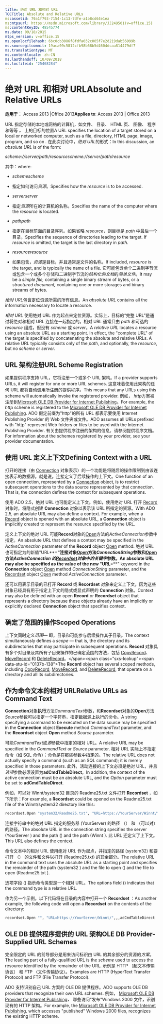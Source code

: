 ```yaml
---
title: 绝对 URL 和相对 URL
TOCTitle: Absolute and Relative URLs
ms:assetid: 79a1f793-7154-1c13-7dfe-a1b8cd64e1ea
ms:mtpsurl: https://msdn.microsoft.com/library/JJ249501(v=office.15)
ms:contentKeyID: 48545774
ms.date: 09/18/2015
mtps_version: v=office.15
ms.openlocfilehash: 6bc0cb3086f8fdfa032c005f7e2d219dab56999b
ms.sourcegitcommit: 19aca09c5812cfb98b68b5d4604dcaa814479df7
ms.translationtype: MT
ms.contentlocale: zh-CN
ms.lasthandoff: 10/09/2018
ms.locfileid: "25468284"
---
```

# <a name="absolute-and-relative-urls"></a><span data-ttu-id="0137b-102">绝对 URL 和相对 URL</span><span class="sxs-lookup"><span data-stu-id="0137b-102">Absolute and Relative URLs</span></span>

<span data-ttu-id="0137b-103">**适用于**： Access 2013 |Office 2013</span><span class="sxs-lookup"><span data-stu-id="0137b-103">**Applies to**: Access 2013 | Office 2013</span></span> 

<span data-ttu-id="0137b-104">URL 指定存储的本地或网络的计算机，如文件、 目录、 HTML 页、 图像、 程序和等等 *。* 上的目标的位置</span><span class="sxs-lookup"><span data-stu-id="0137b-104">A URL specifies the location of a target stored on a local or networked computer, such as a file, directory, HTML page, image, program, and so on *.*</span></span> <span data-ttu-id="0137b-105">在此次讨论中，*绝对 URL*的形式：</span><span class="sxs-lookup"><span data-stu-id="0137b-105">In this discussion, an *absolute URL* is of the form:</span></span>

<span data-ttu-id="0137b-106">*scheme://server/path/resource*</span><span class="sxs-lookup"><span data-stu-id="0137b-106">*scheme://server/path/resource*</span></span>

<span data-ttu-id="0137b-107">其中：</span><span class="sxs-lookup"><span data-stu-id="0137b-107">where:</span></span>

  - <span data-ttu-id="0137b-108">*scheme*</span><span class="sxs-lookup"><span data-stu-id="0137b-108">*scheme*</span></span>

  - <span data-ttu-id="0137b-109">指定如何访问*资源*。</span><span class="sxs-lookup"><span data-stu-id="0137b-109">Specifies how the *resource* is to be accessed.</span></span>

  - <span data-ttu-id="0137b-110">*server*</span><span class="sxs-lookup"><span data-stu-id="0137b-110">*server*</span></span>

  - <span data-ttu-id="0137b-111">指定*资源*所在的计算机的名称。</span><span class="sxs-lookup"><span data-stu-id="0137b-111">Specifies the name of the computer where the *resource* is located.</span></span>

  - <span data-ttu-id="0137b-112">*path*</span><span class="sxs-lookup"><span data-stu-id="0137b-112">*path*</span></span>

  - <span data-ttu-id="0137b-p102">指定在目标前面的目录序列。如果省略 *resource*，则目标是 *path* 中最后一个目录。</span><span class="sxs-lookup"><span data-stu-id="0137b-p102">Specifies the sequence of directories leading to the target. If *resource* is omitted, the target is the last directory in *path*.</span></span>

  - <span data-ttu-id="0137b-115">*resource*</span><span class="sxs-lookup"><span data-stu-id="0137b-115">*resource*</span></span>

  - <span data-ttu-id="0137b-116">如果包含，*资源*是目标，并且通常是文件的名称。</span><span class="sxs-lookup"><span data-stu-id="0137b-116">If included, *resource* is the target, and is typically the name of a file.</span></span> <span data-ttu-id="0137b-117">它可能包含单个二进制字节流或包含一个或多个存储和二进制字节流的*结构化的文档*的*简单文件*。</span><span class="sxs-lookup"><span data-stu-id="0137b-117">It may be a *simple file,* containing a single binary stream of bytes, or a *structured document,* containing one or more storages and binary streams of bytes.</span></span>

<span data-ttu-id="0137b-118">*绝对 URL*包含定位资源所需的所有信息。</span><span class="sxs-lookup"><span data-stu-id="0137b-118">An *absolute URL* contains all the information necessary to locate a resource.</span></span>

<span data-ttu-id="0137b-p104">*相对 URL* 使用绝对 URL 作为起点来定位资源。实际上，目标的“完整 URL”是通过将绝对和相对 URL 连接在一起指定的。相对 URL 通常只由 *path* 和可选的 *resource* 组成，但没有 *scheme* 或 *server*。</span><span class="sxs-lookup"><span data-stu-id="0137b-p104">A *relative URL* locates a resource using an absolute URL as a starting point. In effect, the "complete URL" of the target is specified by concatenating the absolute and relative URLs. A relative URL typically consists only of the *path*, and optionally, the *resource*, but no *scheme* or *server*.</span></span>

## <a name="url-scheme-registration"></a><span data-ttu-id="0137b-122">URL 架构注册</span><span class="sxs-lookup"><span data-stu-id="0137b-122">URL Scheme Registration</span></span>

<span data-ttu-id="0137b-123">如果提供程序支持 URL，它将注册一个或多个 URL 架构。</span><span class="sxs-lookup"><span data-stu-id="0137b-123">If a provider supports URLs, it will register for one or more URL schemes.</span></span> <span data-ttu-id="0137b-124">这意味着使用此架构的任何 URL 都将自动调用所注册的提供程序。</span><span class="sxs-lookup"><span data-stu-id="0137b-124">This means that any URLs using this scheme will automatically invoke the registered provider.</span></span> <span data-ttu-id="0137b-125">例如， *http*方案被注册到[Microsoft OLE DB Provider for Internet Publishing](microsoft-ole-db-provider-for-internet-publishing.md)。</span><span class="sxs-lookup"><span data-stu-id="0137b-125">For example, the *http* scheme is registered to the [Microsoft OLE DB Provider for Internet Publishing](microsoft-ole-db-provider-for-internet-publishing.md).</span></span> <span data-ttu-id="0137b-126">ADO 假定前缀为"http"的所有 URL 都表示要使用 Internet Publishing Provider 的 Web 文件夹或文件。</span><span class="sxs-lookup"><span data-stu-id="0137b-126">ADO assumes all URLs prefixed with "http" represent Web folders or files to be used with the Internet Publishing Provider.</span></span> <span data-ttu-id="0137b-127">有关由提供程序注册的架构的信息，请参阅提供程序文档。</span><span class="sxs-lookup"><span data-stu-id="0137b-127">For information about the schemes registered by your provider, see your provider documentation.</span></span>

## <a name="defining-context-with-a-url"></a><span data-ttu-id="0137b-128">使用 URL 定义上下文</span><span class="sxs-lookup"><span data-stu-id="0137b-128">Defining Context with a URL</span></span>

<span data-ttu-id="0137b-p106">打开的连接（由 [Connection](connection-object-ado.md) 对象表示）的一个功能是将随后的操作限制到由该连接表示的数据源。就是说，连接定义了后续操作的上下文。</span><span class="sxs-lookup"><span data-stu-id="0137b-p106">One function of an open connection, represented by a [Connection](connection-object-ado.md) object, is to restrict subsequent operations to the data source represented by that connection. That is, the connection defines the context for subsequent operations.</span></span>

<span data-ttu-id="0137b-p107">使用 ADO 2.5，绝对 URL 也可能定义上下文。例如，使用绝对 URL 打开 [Record](record-object-ado.md) 对象时，将隐式创建 **Connection** 对象以表示该 URL 所指定的资源。</span><span class="sxs-lookup"><span data-stu-id="0137b-p107">With ADO 2.5, an absolute URL may also define a context. For example, when a [Record](record-object-ado.md) object is opened with an absolute URL, a **Connection** object is implicitly created to represent the resource specified by the URL.</span></span>

<span data-ttu-id="0137b-133">定义上下文的绝对 URL 可能**Record**对象的[Open](open-method-ado-record.md)方法的*ActiveConnection*参数中指定。</span><span class="sxs-lookup"><span data-stu-id="0137b-133">An absolute URL that defines a context may be specified in the *ActiveConnection* parameter of the **Record** object [Open](open-method-ado-record.md) method.</span></span> <span data-ttu-id="0137b-134">绝对 URL 也可指定为的新值"URL**=**"**连接**对象[Open](open-method-ado-connection.md)方法*ConnectionString*参数和[Open](open-method-ado-recordset.md)方法*ActiveConnection 的[Recordset](recordset-object-ado.md)对象中的关键字*参数。</span><span class="sxs-lookup"><span data-stu-id="0137b-134">An absolute URL may also be specified as the value of the new "URL**=**" keyword in the **Connection** object [Open](open-method-ado-connection.md) method *ConnectionString* parameter, and the [Recordset](recordset-object-ado.md) object [Open](open-method-ado-recordset.md) method *ActiveConnection* parameter.</span></span>

<span data-ttu-id="0137b-135">还可以用表示目录的已打开 **Record** 或 **Recordset** 对象来定义上下文，因为这些对象已经具有用于指定上下文的隐式或显式声明的 **Connection** 对象。</span><span class="sxs-lookup"><span data-stu-id="0137b-135">Context may also be defined with an open **Record** or **Recordset** object that represents a directory because these objects already have an implicitly or explicitly declared **Connection** object that specifies context.</span></span>

## <a name="scoped-operations"></a><span data-ttu-id="0137b-136">确定了范围的操作</span><span class="sxs-lookup"><span data-stu-id="0137b-136">Scoped Operations</span></span>

<span data-ttu-id="0137b-137">上下文同时定义*范围*— 即，目录和可能参与后续操作其子目录。</span><span class="sxs-lookup"><span data-stu-id="0137b-137">The context simultaneously defines a *scope* — that is, the directory and its subdirectories that may participate in subsequent operations.</span></span> <span data-ttu-id="0137b-138">**Record** 对象具有多个对目录及其所有子目录操作的已确定范围的方法，包括 [CopyRecord](copyrecord-method-ado.md)、[MoveRecord](moverecord-method-ado.md) 和 [DeleteRecord](https://msdn.microsoft.com/library/jj249832\(v=office.15\))。</span><span class="sxs-lookup"><span data-stu-id="0137b-138">The **Record** object has several scoped methods, including [CopyRecord](copyrecord-method-ado.md), [MoveRecord](moverecord-method-ado.md), and [DeleteRecord](https://msdn.microsoft.com/library/jj249832\(v=office.15\)), that operate on a directory and all its subdirectories.</span></span>

## <a name="relative-urls-as-command-text"></a><span data-ttu-id="0137b-139">作为命令文本的相对 URL</span><span class="sxs-lookup"><span data-stu-id="0137b-139">Relative URLs as Command Text</span></span>

<span data-ttu-id="0137b-140">**Connection**对象**执行**方法*CommandText*参数，和**Recordset**对象的**Open**方法*Source*参数可以指定一个字符串，指定数据源上执行的命令。</span><span class="sxs-lookup"><span data-stu-id="0137b-140">A string specifying a command to be executed on the data source may be specified in the **Connection** object **Execute** method *CommandText* parameter, and the **Recordset** object **Open** method *Source* parameter.</span></span>

<span data-ttu-id="0137b-141">可能*CommandText*或*源*参数中指定的相对 URL。</span><span class="sxs-lookup"><span data-stu-id="0137b-141">A relative URL may be specified in the *CommandText* or *Source* parameter.</span></span> <span data-ttu-id="0137b-142">相对 URL 实际上不指定命令（如 SQL 命令）；命令是在那些参数中指定的。</span><span class="sxs-lookup"><span data-stu-id="0137b-142">The relative URL does not actually specify a command (such as an SQL command); it is merely specified in those parameters.</span></span> <span data-ttu-id="0137b-143">此外，活动连接的上下文必须是绝对 URL，并且*选项*参数必须设置为**adCmdTableDirect**。</span><span class="sxs-lookup"><span data-stu-id="0137b-143">In addition, the context of the active connection must be an absolute URL, and the *Option* parameter must be set to **adCmdTableDirect**.</span></span>

<span data-ttu-id="0137b-144">例如，可以对 Winnt/system32 目录的 Readme25.txt 文件打开 **Recordset** ，如下所示：</span><span class="sxs-lookup"><span data-stu-id="0137b-144">For example, a **Recordset** could be opened on the Readme25.txt file of the Winnt/system32 directory like this:</span></span>

```vb
recordset.Open "system32/Readme25.txt", "URL=https://YourServer/Winnt/",,,adCmdTableDirect 
```

<span data-ttu-id="0137b-145">连接字符串中的绝对 URL 指定的服务器 (YourServer) 的路径 （） 和 （可以对） 的路径。</span><span class="sxs-lookup"><span data-stu-id="0137b-145">The absolute URL in the connection string specifies the server (YourServer ) and the path () and the path (Winnt ).</span></span> <span data-ttu-id="0137b-146">此 URL 还定义了上下文。</span><span class="sxs-lookup"><span data-stu-id="0137b-146">This URL also defines the context.</span></span>

<span data-ttu-id="0137b-147">命令文本中的相对 URL 使用绝对 URL 作为起点，并指定的路径 (system32) 和要打开 （） 的文件和文件以打开 (Readme25.txt) 的其余部分。</span><span class="sxs-lookup"><span data-stu-id="0137b-147">The relative URL in the command text uses the absolute URL as a starting point and specifies the remainder of the path (system32 ) and the file to open () and the file to open (Readme25.txt ).</span></span>

<span data-ttu-id="0137b-148">选项字段 () 指示命令类型是一个相对 URL。</span><span class="sxs-lookup"><span data-stu-id="0137b-148">The options field () indicates that the command type is a relative URL.</span></span>

<span data-ttu-id="0137b-149">作为另一个示例，以下代码将在目录的内容中打开一个 **Recordset** ：</span><span class="sxs-lookup"><span data-stu-id="0137b-149">As another example, the following code will open a **Recordset** on the contents of the directory:</span></span>

```vb
recordset.Open "", "URL=https://YourServer/Winnt/",,,adCmdTableDirect 
```

## <a name="ole-db-provider-supplied-url-schemes"></a><span data-ttu-id="0137b-150">OLE DB 提供程序提供的 URL 架构</span><span class="sxs-lookup"><span data-stu-id="0137b-150">OLE DB Provider-Supplied URL Schemes</span></span>

<span data-ttu-id="0137b-151">完全限定的 URL 的前导部分是用来访问标识由 URL 的其余部分的资源的*方案*。</span><span class="sxs-lookup"><span data-stu-id="0137b-151">The leading part of a fully-qualified URL is the *scheme* used to access the resource identified by the remainder of the URL.</span></span> <span data-ttu-id="0137b-152">示例是 HTTP （超文本传输协议） 和 FTP （文件传输协议）。</span><span class="sxs-lookup"><span data-stu-id="0137b-152">Examples are HTTP (HyperText Transfer Protocol) and FTP (File Transfer Protocol).</span></span>

<span data-ttu-id="0137b-153">ADO 支持识别自己 URL 方案的 OLE DB 提供程序。</span><span class="sxs-lookup"><span data-stu-id="0137b-153">ADO supports OLE DB providers that recognize their own URL schemes.</span></span> <span data-ttu-id="0137b-154">例如， [Microsoft OLE DB Provider for Internet Publishing](microsoft-ole-db-provider-for-internet-publishing.md)*，* 哪些访问"发布"Windows 2000 文件，识别现有的 HTTP 架构。</span><span class="sxs-lookup"><span data-stu-id="0137b-154">For example, the [Microsoft OLE DB Provider for Internet Publishing](microsoft-ole-db-provider-for-internet-publishing.md)*,* which accesses "published" Windows 2000 files, recognizes the existing HTTP scheme.</span></span>

